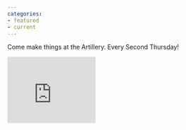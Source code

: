 ```yaml
---
categories: 
- featured
- current
---
```

<p>Come make things at the Artillery. Every Second Thursday!</p>
<div class='kickstarter'>
<iframe width="200" height="150" src="http:&#x2F;&#x2F;www.kickstarter.com&#x2F;projects&#x2F;1055944000&#x2F;breakers-end-a-graphic-novel&#x2F;widget&#x2F;video.html" frameborder="0"> </iframe>
</div>
